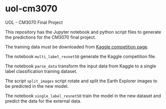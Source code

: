 # uol-cm3070
UOL - CM3070 Final Project

This repository has the Jupyter notebook and python script files to generate the predictions for the CM3070 final project.

The training data must be downloaded from [Kaggle competition page](https://www.kaggle.com/competitions/planet-understanding-the-amazon-from-space/).

The notebook `multi_label_resnet50` generate the Kaggle competition file.

The notebook `parse_data` transform the input data from Kaggle to a single label classification training dataset.

The  script `split_images` script rotate and split the Earth Explorer images to be predicted in the new model.

The notebook `single_label_resnet50` train the model in the new dataset and predict the data for the external data.